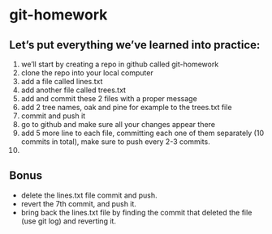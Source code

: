 # git-homework

## Let’s put everything we’ve learned into practice:

1. we’ll start by creating a repo in github called git-homework
2. clone the repo into your local computer
3. add a file called lines.txt
4. add another file called trees.txt
5. add and commit these 2 files with a proper message
6. add 2 tree names, oak and pine for example to the trees.txt file
7. commit and push it
8. go to github and make sure all your changes appear there
9. add 5 more line to each file, committing each one of them separately (10 commits in total), make sure to push every 2-3 commits.
10. 
## Bonus
* delete the lines.txt file commit and push.
* revert the 7th commit, and push it.
* bring back the lines.txt file by finding the commit that deleted the file (use git log) and reverting it.
